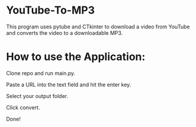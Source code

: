 # YouTube-To-MP3

This program uses pytube and CTkinter to download a video from YouTube and converts the video to a downloadable MP3.

# How to use the Application:

Clone repo and run main.py.

Paste a URL into the text field and hit the enter key.

Select your output folder.

Click convert.

Done!

